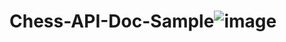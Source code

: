 # Chess-API-Doc-Sample![image](https://github.com/AABhattacharya/Chess-API-Doc-Sample/assets/121330969/79a726d0-2784-4cbe-a175-259fdf63fe5c)

